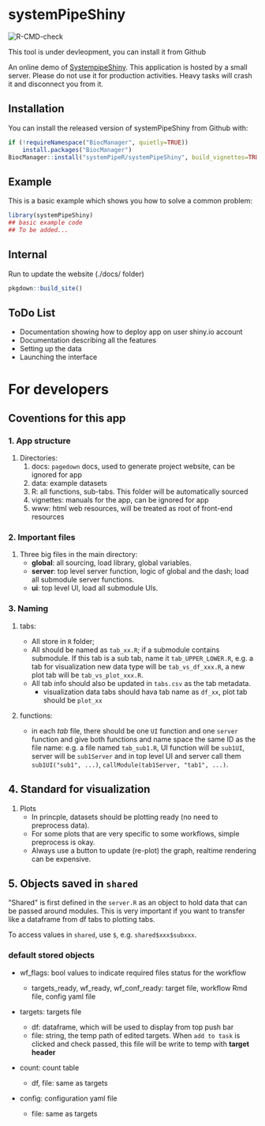 
# systemPipeShiny

<!-- badges: start -->
![R-CMD-check](https://github.com/systemPipeR/systemPipeShiny/workflows/R-CMD-check/badge.svg)
<!-- badges: end -->

This tool is under devleopment, you can install it from Github

An online demo of [SystempipeShiny](https://tgirke.shinyapps.io/systemPipeShiny/). This application is hosted by a small server. Please do not use it for production activities. Heavy tasks will crash it and disconnect you from it. 

## Installation

You can install the released version of systemPipeShiny from Github with:

``` r
if (!requireNamespace("BiocManager", quietly=TRUE))
    install.packages("BiocManager")
BiocManager::install("systemPipeR/systemPipeShiny", build_vignettes=TRUE, dependencies=TRUE)
```

## Example

This is a basic example which shows you how to solve a common problem:

``` r
library(systemPipeShiny)
## basic example code
## To be added...
```

## Internal 

Run to update the website (./docs/ folder)

``` r
pkgdown::build_site()
```

## ToDo List
 - Documentation showing how to deploy app on user shiny.io account
 - Documentation describing all the features
  - Setting up the data
  - Launching the interface

# For developers
  
## Coventions for this app

### 1. App structure
1. Directories:
    1. docs: `pagedown` docs, used to generate project website, can be ignored for app
    2. data: example datasets 
    3. R: all functions, sub-tabs. This folder will be automatically sourced
    4. vignettes: manuals for the app, can be ignored for app
    5. www: html web resources, will be treated as root of front-end resources
    
### 2. Important files    
1. Three big files in the main directory:
    - **global**: all sourcing, load library, global variables.
    - **server**: top level server function, logic of global and the dash; load all submodule server functions.
    - **ui**: top level UI, load all submodule UIs.

### 3. Naming
1. tabs:
    - All store in `R` folder;
    - All should be named as `tab_xx.R`; if a submodule contains submodule. If 
    this tab is a sub tab, name it `tab_UPPER_LOWER.R`, e.g. a tab for 
    visualization new data type will be `tab_vs_df_xxx.R`, a new plot tab will be 
    `tab_vs_plot_xxx.R`.
    - All tab info should also be updated in `tabs.csv` as the tab metadata.
        - visualization data tabs should hava tab name as `df_xx`, plot tab 
        should be `plot_xx`
    
2. functions:
    - in each *tab* file, there should be one `UI` function and one `server` 
    function and give both functions and name space the same ID as the file name: 
    e.g. a file named `tab_sub1.R`, UI function will be `sub1UI`, server will be 
    `sub1Server` and in top level UI and server call them `sub1UI("sub1", ...)`, 
    `callModule(tab1Server, "tab1", ...)`.

## 4. Standard for visualization
1. Plots
    - In princple, datasets should be plotting ready (no need to preprocess data). 
    - For some plots that are very specific to some workflows, simple preprocess is okay.
    - Always use a button to update (re-plot) the graph, realtime rendering can be expensive. 

## 5. Objects saved in `shared`

"Shared" is first defined in the `server.R` as an object to hold data that can
be passed around modules. This is very important if you want to transfer like a 
dataframe from df tabs to plotting tabs. 

To access values in `shared`, use `$`, e.g. `shared$xxx$subxxx`.

### default stored objects

- wf_flags: bool values to indicate required files status for the workflow
    - targets_ready, wf_ready, wf_conf_ready: target file, workflow Rmd file, config yaml file
    
- targets: targets file
    - df: dataframe, which will be used to display from top push bar
    - file: string, the temp path of edited targets. When `add to task` is clicked and 
    check passed, this file will be write to temp with **target header**
    
- count: count table
    - df, file: same as targets
    
- config: configuration yaml file
    - file: same as targets

